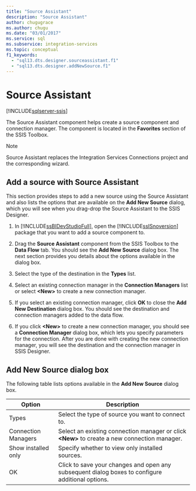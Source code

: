 ```yaml
---
title: "Source Assistant"
description: "Source Assistant"
author: chugugrace
ms.author: chugu
ms.date: "03/01/2017"
ms.service: sql
ms.subservice: integration-services
ms.topic: conceptual
f1_keywords:
  - "sql13.dts.designer.sourceassistant.f1"
  - "sql13.dts.designer.addNewSource.f1"
---
```

# Source Assistant

[!INCLUDE[sqlserver-ssis](../../includes/applies-to-version/sqlserver-ssis.md)]


  The Source Assistant component helps create a source component and connection manager. The component is located in the **Favorites** section of the SSIS Toolbox.  
  
> [!NOTE]  
>  Source Assistant replaces the Integration Services Connections project and the corresponding wizard.  
  
## Add a source with Source Assistant
This section provides steps to add a new source using the Source Assistant and also lists the options that are available on the **Add New Source** dialog, which you will see when you drag-drop the Source Assistant to the SSIS Designer.  

1.  In [!INCLUDE[ssBIDevStudioFull](../../includes/ssbidevstudiofull-md.md)], open the [!INCLUDE[ssISnoversion](../../includes/ssisnoversion-md.md)] package that you want to add a source component to.  
  
2.  Drag the **Source Assistant** component from the SSIS Toolbox to the **Data Flow** tab. You should see the **Add New Source** dialog box. The next section provides you details about the options available in the dialog box.  
  
3.  Select the type of the destination in the **Types** list.  
  
4.  Select an existing connection manager in the **Connection Managers** list or select **\<New>** to create a new connection manager.  
  
5.  If you select an existing connection manager, click **OK** to close the **Add New Destination** dialog box. You should see the destination and connection managers added to the data flow.  
  
6.  If you click **\<New>** to create a new connection manager, you should see a **Connection Manager** dialog box, which lets you specify parameters for the connection. After you are done with creating the new connection manager, you will see the destination and the connection manager in SSIS Designer.  

## Add New Source dialog box
The following table lists options available in the **Add New Source** dialog box.  
  
|Option|Description|  
|------------|-----------------|  
|Types|Select the type of source you want to connect to.|  
|Connection Managers|Select an existing connection manager or click **\<New>** to create a new connection manager.|  
|Show installed only|Specify whether to view only installed sources.|  
|OK|Click to save your changes and open any subsequent dialog boxes to configure additional options.| 
  
